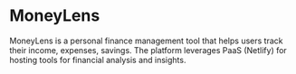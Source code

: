# MoneyLens

MoneyLens is a personal finance management tool that helps users track their income, expenses, savings. The platform leverages PaaS (Netlify) for hosting tools for financial analysis and insights.
